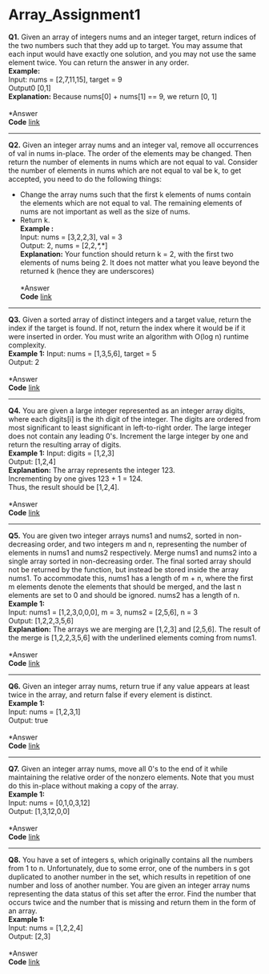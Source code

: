 # Array_Assignment1
**Q1.** Given an array of integers nums and an integer target, return indices of the two numbers such that they add up to target.
You may assume that each input would have exactly one solution, and you may not use the same element twice.
You can return the answer in any order.<br>
**Example:**<br>
Input: nums = [2,7,11,15], target = 9<br>
Output0 [0,1]<br>
**Explanation:** Because nums[0] + nums[1] == 9, we return [0, 1]<br><br>
*Answer <br>
**Code** [link](https://github.com/Srijana1425/Array_Assignment1/blob/main/ans1.js)
********************************************************************************************************************************************

**Q2.** Given an integer array nums and an integer val, remove all occurrences of val in nums in-place. The order of the elements may be changed. Then return the number of elements in nums which are not equal to val.
Consider the number of elements in nums which are not equal to val be k, to get accepted, you need to do the following things:
- Change the array nums such that the first k elements of nums contain the elements which are not equal to val. The remaining elements of nums are not important as well as the size of nums.
- Return k.<br>
**Example :**<br>
Input: nums = [3,2,2,3], val = 3<br>
Output: 2, nums = [2,2,_*,_*]<br>
**Explanation:** Your function should return k = 2, with the first two elements of nums being 2. It does not matter what you leave beyond the returned k (hence they are underscores)<br><br>
*Answer <br>
**Code** [link](https://github.com/Srijana1425/Array_Assignment1/blob/main/ans2.js)
********************************************************************************************************************************************

**Q3.** Given a sorted array of distinct integers and a target value, return the index if the target is found. If not, return the index where it would be if it were inserted in order.
You must write an algorithm with O(log n) runtime complexity.<br>
**Example 1:**
Input: nums = [1,3,5,6], target = 5<br>
Output: 2<br><br>
*Answer <br>
**Code** [link](https://github.com/Srijana1425/Array_Assignment1/blob/main/ans3.js)
********************************************************************************************************************************************

**Q4.** You are given a large integer represented as an integer array digits, where each digits[i] is the ith digit of the integer. The digits are ordered from most significant to least significant in left-to-right order. The large integer does not contain any leading 0's.
Increment the large integer by one and return the resulting array of digits.<br>
**Example 1:**
Input: digits = [1,2,3]<br>
Output: [1,2,4]<br>
**Explanation:** The array represents the integer 123.<br>
Incrementing by one gives 123 + 1 = 124.<br>
Thus, the result should be [1,2,4].<br><br>
*Answer <br>
**Code** [link](https://github.com/Srijana1425/Array_Assignment1/blob/main/ans4.js)
********************************************************************************************************************************************

**Q5.** You are given two integer arrays nums1 and nums2, sorted in non-decreasing order, and two integers m and n, representing the number of elements in nums1 and nums2 respectively.
Merge nums1 and nums2 into a single array sorted in non-decreasing order.
The final sorted array should not be returned by the function, but instead be stored inside the array nums1. To accommodate this, nums1 has a length of m + n, where the first m elements denote the elements that should be merged, and the last n elements are set to 0 and should be ignored. nums2 has a length of n.<br>
**Example 1:**<br>
Input: nums1 = [1,2,3,0,0,0], m = 3, nums2 = [2,5,6], n = 3<br>
Output: [1,2,2,3,5,6]<br>
**Explanation:** The arrays we are merging are [1,2,3] and [2,5,6].
The result of the merge is [1,2,2,3,5,6] with the underlined elements coming from nums1.<br><br>
*Answer <br>
**Code** [link](https://github.com/Srijana1425/Array_Assignment1/blob/main/ans5.js)
********************************************************************************************************************************************

**Q6.** Given an integer array nums, return true if any value appears at least twice in the array, and return false if every element is distinct.<br>
**Example 1:**<br>
Input: nums = [1,2,3,1]<br>
Output: true<br><br>
*Answer <br>
**Code** [link](https://github.com/Srijana1425/Array_Assignment1/blob/main/ans6.js)
********************************************************************************************************************************************

**Q7.** Given an integer array nums, move all 0's to the end of it while maintaining the relative order of the nonzero elements.
Note that you must do this in-place without making a copy of the array.<br>
**Example 1:**<br>
Input: nums = [0,1,0,3,12]<br>
Output: [1,3,12,0,0]<br><br>
*Answer <br>
**Code** [link](https://github.com/Srijana1425/Array_Assignment1/blob/main/ans7.js)
********************************************************************************************************************************************

**Q8.** You have a set of integers s, which originally contains all the numbers from 1 to n. Unfortunately, due to some error, one of the numbers in s got duplicated to another number in the set, which results in repetition of one number and loss of another number.
You are given an integer array nums representing the data status of this set after the error.
Find the number that occurs twice and the number that is missing and return them in the form of an array.<br>
**Example 1:**<br>
Input: nums = [1,2,2,4]<br>
Output: [2,3]<br><br>
*Answer <br>
**Code** [link](https://github.com/Srijana1425/Array_Assignment1/blob/main/ans8.js)
